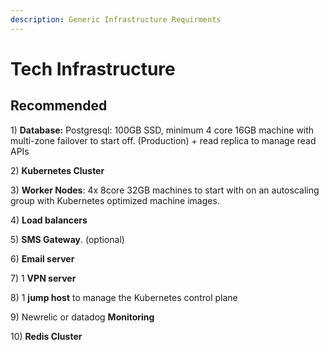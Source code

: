 ```yaml
---
description: Generic Infrastructure Requirments
---
```


# Tech Infrastructure

## **Recommended**

1\) **Database:** Postgresql: 100GB SSD, minimum 4 core 16GB machine with multi-zone failover to start off.   \(Production\)  +  read replica to manage read APIs

2\) **Kubernetes Cluster**

3\) **Worker Nodes**: 4x  8core 32GB machines to start with on an autoscaling group with Kubernetes optimized machine images.

4\) **Load balancers**

5\) **SMS Gateway**. \(optional\)

6\) **Email server**

7\) 1 **VPN server**

8\) 1 **jump host** to manage the Kubernetes control plane

9\) Newrelic or datadog **Monitoring**

10\) **Redis Cluster**

